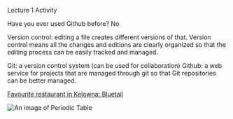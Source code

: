 Lecture 1 Activity


Have you ever used Github before? No


Version control: editing a file creates different versions of that. Version control means all the changes and editions are clearly organized so that the editing process can be easily tracked and managed. 


Git: a version control system (can be used for collaboration)
Github: a web service for projects that are managed through git so that Git repositories can be better managed. 


[Favourite restaurant in Kelowna: Bluetail](https://www.bluetailsushi.com)


![An image of Periodic Table](./image_PeriodicTable.png)
